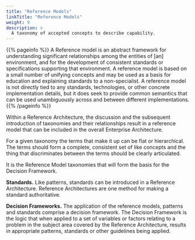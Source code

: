 ```yaml
---
title: "Reference Models"
linkTitle: "Reference Models"
weight: 9
description: >
  A taxonomy of accepted concepts to describe capability.
---
```


{{% pageinfo %}}
A Reference model is an abstract framework for understanding significant relationships among the entities of [an] environment, and for the development of consistent standards or specifications supporting that environment. A reference model is based on a small number of unifying concepts and may be used as a basis for education and explaining standards to a non-specialist. A reference model is not directly tied to any standards, technologies, or other concrete implementation details, but it does seek to provide common semantics that can be used unambiguously across and between different implementations.
{{% /pageinfo %}}

Within a Reference Architecture, the discussion and the subsequent introduction of taxonomies and their relationships result in a reference model that can be included in the overall Enterprise Architecture.

For a given taxonomy the terms that make it up can be flat or hierarchical.  The terms should form a complete, consistent set of like concepts and the thing that discriminates between the terms should be clearly articulated.

It is the Reference Model taxonomies that will form the basis for the Decision Framework.

**Standards.**  Like patterns, standards can be introduced in a Reference Architecture. Reference Architectures are one method for making a standard authoritative.

**Decision Frameworks.** The application of the reference models, patterns and standards comprise a decision framework. The Decision Framework is the logic that when applied to a set of variables or factors relating to a problem in the subject area covered by the Reference Architecture, results in appropriate patterns, standards or other guidelines being applied.
